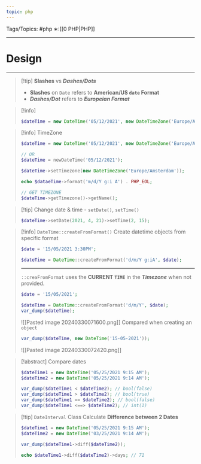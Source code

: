 ```yaml
---
topic: php
---
```



Tags/Topics: #php
∗:[[0 PHP|PHP]]

---
# Design

--- 
>[!tip] __Slashes__ vs ___Dashes/Dots___
> - __Slashes__ on `Date` refers to __American/US `date` Format__
> - ___Dashes/Dot___ refers to ___Europeian Format___


> [!info]
> ```php
> $dateTime = new DateTime('05/12/2021', new DateTimeZone('Europe/Amsterdam'));
> 
> 
> ```

> [!info] TimeZone
> ```php
> $dateTime = new DateTime('05/12/2021', new DateTimeZone('Europe/Amsterdam'));
> 
> // OR
> $dateTime = newDateTime('05/12/2021');
> 
> $dateTime->setTimezone(new DateTimeZone('Europe/Amsterdam'));
> 
> echo $dataeTime->format('m/d/Y g:i A') . PHP_EOL;
> 
> // GET TIMEZONE
> $dateTime->getTimezone()->getName();
> ```

>[!tip] Change date & time - `setDate()`, `setTime()`
>```php
>$dateTime->setDate(2021, 4, 21)->setTime(2, 15);
>```



>[!info] `DateTime::createFromFormat()`
>Create datetime objects from specific format
>```php
>$date = '15/05/2021 3:30PM';
>
>$dateTime = DateTime::createFromFormat('d/m/Y g:iA', $date);
>```
> ---
> `::creaFromFormat` uses the __CURRENT `TIME`__ in the ___Timezone___ when not provided.
> ```php
> $date = '15/05/2021';
> 
> $dateTime = DateTime::createFromFormat('d/m/Y', $date);
> var_dump($dateTime);
> ```
> ![[Pasted image 20240330071600.png]]
> Compared when creating an `object`
> ```php
> var_dump($dateTime, new DateTime('15-05-2021'));
> ```
> ![[Pasted image 20240330072420.png]]


> [!abstract] Compare dates
> ```php
> $dateTime1 = new DateTime('05/25/2021 9:15 AM');
> $dateTime2 = new DateTime('05/25/2021 9:14 AM');
> 
> var_dump($dateTime1 < $dateTime2); // bool(false)
> var_dump($dateTime1 > $dateTime2); // bool(true)
> var_dump($dateTime1 == $dateTime2); // bool(false)
> var_dump($dateTime1 <==> $dateTime2); // int(1)
> ```
> 

> [!tip] `DateInterval` Class
> Calculate __Difference between 2 Dates__
> ```php
> $dateTime1 = new DateTime('05/25/2021 9:15 AM');
> $dateTime2 = new DateTime('03/25/2021 9:14 AM');
> 
> var_dump($dateTime1->diff($dateTime2));
> 
> echo $dateTime1->diff($dateTime2)->days; // 71
> ```
